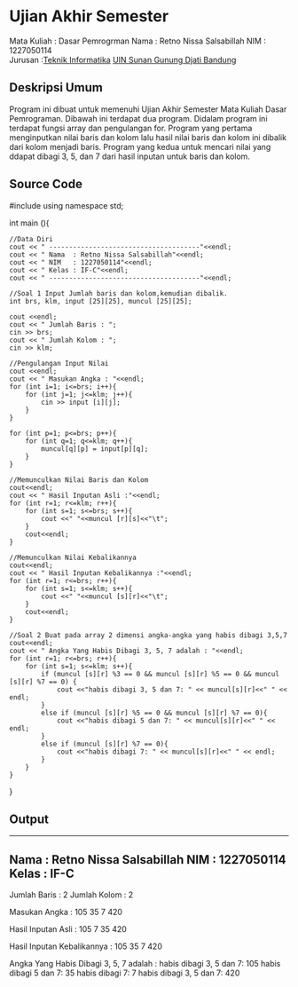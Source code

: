 # Ujian Akhir Semester 
Mata Kuliah 	: Dasar Pemrogrman
Nama		: Retno Nissa Salsabillah
NIM		: 1227050114	
Jurusan		:[Teknik Informatika](http://if.uinsgd.ac.id/) [UIN Sunan Gunung Djati Bandung](https://uinsgd.ac.id/) 

## Deskripsi Umum
Program  ini dibuat untuk memenuhi Ujian Akhir Semester Mata Kuliah Dasar Pemrograman.
Dibawah ini terdapat dua program. Didalam program ini terdapat fungsi array dan pengulangan for. 
Program yang pertama menginputkan nilai baris dan kolom lalu hasil nilai baris dan kolom ini dibalik dari kolom menjadi baris.
Program yang kedua untuk mencari nilai yang ddapat dibagi 3, 5, dan 7 dari hasil inputan untuk baris dan kolom.

## Source Code
#include <iostream>
using namespace std;

int main (){
	
	//Data Diri
	cout << " --------------------------------------"<<endl;
	cout << " Nama  : Retno Nissa Salsabillah"<<endl;
	cout << " NIM   : 1227050114"<<endl;
	cout << " Kelas : IF-C"<<endl;
	cout << " --------------------------------------"<<endl;
	
	//Soal 1 Input Jumlah baris dan kolom,kemudian dibalik.
	int brs, klm, input [25][25], muncul [25][25];
	
	cout <<endl;
	cout << " Jumlah Baris : ";
	cin >> brs;
	cout << " Jumlah Kolom : ";
	cin >> klm;
	
	//Pengulangan Input Nilai
	cout <<endl;
	cout << " Masukan Angka : "<<endl;
	for (int i=1; i<=brs; i++){
		for (int j=1; j<=klm; j++){
			cin >> input [i][j];
		}
	}
	
	for (int p=1; p<=brs; p++){
		for (int q=1; q<=klm; q++){
			muncul[q][p] = input[p][q];
		}
	}
	
	//Memunculkan Nilai Baris dan Kolom
	cout<<endl;
	cout << " Hasil Inputan Asli :"<<endl;
	for (int r=1; r<=klm; r++){
		for (int s=1; s<=brs; s++){
			cout <<" "<<muncul [r][s]<<"\t";
		}
		cout<<endl;
	}
	
	//Memunculkan Nilai Kebalikannya
	cout<<endl;
	cout << " Hasil Inputan Kebalikannya :"<<endl;
	for (int r=1; r<=brs; r++){
		for (int s=1; s<=klm; s++){
			cout <<" "<<muncul [s][r]<<"\t";
		}
		cout<<endl;
	}
	
	//Soal 2 Buat pada array 2 dimensi angka-angka yang habis dibagi 3,5,7
	cout<<endl;
	cout << " Angka Yang Habis Dibagi 3, 5, 7 adalah : "<<endl;
	for (int r=1; r<=brs; r++){
		for (int s=1; s<=klm; s++){
			if (muncul [s][r] %3 == 0 && muncul [s][r] %5 == 0 && muncul [s][r] %7 == 0) {
				cout <<"habis dibagi 3, 5 dan 7: " << muncul[s][r]<<" " << endl;
			}
			else if (muncul [s][r] %5 == 0 && muncul [s][r] %7 == 0){
				cout <<"habis dibagi 5 dan 7: " << muncul[s][r]<<" " << endl;
			}  
			else if (muncul [s][r] %7 == 0){
				cout <<"habis dibagi 7: " << muncul[s][r]<<" " << endl;
			}
		}
	}
}
## Output
	
 --------------------------------------
 Nama  : Retno Nissa Salsabillah
 NIM   : 1227050114
 Kelas : IF-C
 --------------------------------------

 Jumlah Baris : 2
 Jumlah Kolom : 2

 Masukan Angka :
105
35
7
420

 Hasil Inputan Asli :
 105     7
 35      420

 Hasil Inputan Kebalikannya :
 105     35
 7       420

 Angka Yang Habis Dibagi 3, 5, 7 adalah :
habis dibagi 3, 5 dan 7: 105
habis dibagi 5 dan 7: 35
habis dibagi 7: 7
habis dibagi 3, 5 dan 7: 420
